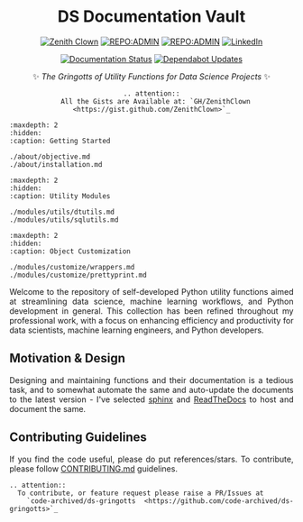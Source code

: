 <div align = "center">

# DS Documentation Vault

[![Zenith Clown](https://img.shields.io/badge/🧠-Debmalya_Pramanik-blue)](https://zenithclown.github.io/)
[![REPO:ADMIN](https://img.shields.io/badge/GitHub-ZenithClown-2A8542?logo=github)](https://github.com/ZenithClown)
[![REPO:ADMIN](https://img.shields.io/badge/GitLab-ZenithClown-2A8542?logo=gitlab)](https://gitlab.com/ZenithClown)
[![LinkedIn](https://img.shields.io/badge/LinkedIn-dPramanik-blue?logo=linkedin)](https://www.linkedin.com/in/dpramanik/)

[![Documentation Status](https://readthedocs.org/projects/ds-gringotts/badge/?version=latest)](https://ds-gringotts.readthedocs.io/en/latest/?badge=latest)
[![Dependabot Updates](https://github.com/code-archived/ds-gringotts/actions/workflows/dependabot/dependabot-updates/badge.svg)](https://github.com/code-archived/ds-gringotts/actions/workflows/dependabot/dependabot-updates)

✨ *The Gringotts of Utility Functions for Data Science Projects* ✨

```{eval-rst}
.. attention::
  All the Gists are Available at: `GH/ZenithClown <https://gist.github.com/ZenithClown>`_
```

</div>

<div align = "justify">

```{toctree}
:maxdepth: 2
:hidden:
:caption: Getting Started

./about/objective.md
./about/installation.md
```

```{toctree}
:maxdepth: 2
:hidden:
:caption: Utility Modules

./modules/utils/dtutils.md
./modules/utils/sqlutils.md
```

```{toctree}
:maxdepth: 2
:hidden:
:caption: Object Customization

./modules/customize/wrappers.md
./modules/customize/prettyprint.md
```

Welcome to the repository of self-developed Python utility functions aimed at streamlining data science, machine learning
workflows, and Python development in general. This collection has been refined throughout my professional work, with a focus
on enhancing efficiency and productivity for data scientists, machine learning engineers, and Python developers.

## Motivation & Design

Designing and maintaining functions and their documentation is a tedious task, and to somewhat automate the same and auto-update
the documents to the latest version - I've selected [sphinx](https://www.sphinx-doc.org/en/master/) and
[ReadTheDocs](https://docs.readthedocs.io/en/stable/) to host and document the same.

## Contributing Guidelines

If you find the code useful, please do put references/stars. To contribute, please follow
[CONTRIBUTING.md](https://github.com/ZenithClown/.github/blob/master/.github/CONTRIBUTING.md) guidelines.

```{eval-rst}
.. attention::
  To contribute, or feature request please raise a PR/Issues at
  `code-archived/ds-gringotts <https://github.com/code-archived/ds-gringotts>`_
```

</div>
